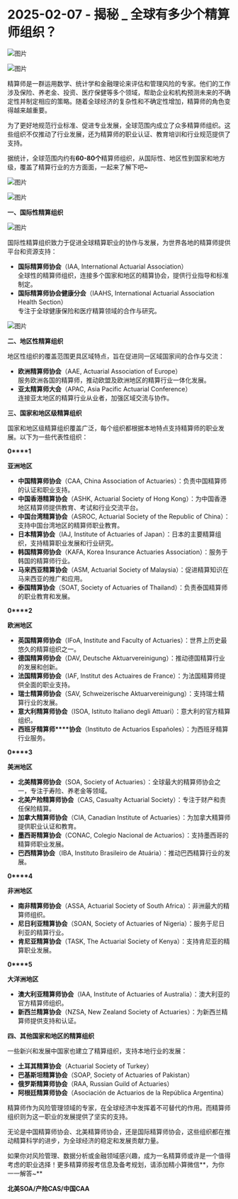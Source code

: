 # 2025-02-07 - 揭秘 _ 全球有多少个精算师组织？

![图片](https://mmbiz.qpic.cn/mmbiz_jpg/mK3FpI9af4kg4PH3You8v1p2s4zAl35ZxNnxg0MdNmVTvH2IJcatox7FnBcNAnYE4JN8ZPBDeK1yLvRwqaptmA/640?wx_fmt=jpeg&wxfrom=5&wx_lazy=1&wx_co=1&tp=webp)

![图片](https://mmbiz.qpic.cn/sz_mmbiz_gif/mK3FpI9af4nSfVwvozd64cQ7rcicg9NY7aDpmlQHeubb1vZMYf0AYBKd0R4BYEutuL8zyMe4NKXjT1d6SMzlM4g/640?wx_fmt=gif&from=appmsg&wxfrom=5&wx_lazy=1&wx_co=1&tp=webp)

精算师是一群运用数学、统计学和金融理论来评估和管理风险的专家。他们的工作涉及保险、养老金、投资、医疗保健等多个领域，帮助企业和机构预测未来的不确定性并制定相应的策略。随着全球经济的复杂性和不确定性增加，精算师的角色变得越来越重要。

为了更好地规范行业标准、促进专业发展，全球范围内成立了众多精算师组织。这些组织不仅推动了行业发展，还为精算师的职业认证、教育培训和行业规范提供了支持。

据统计，全球范围内约有**60-80个**精算师组织，从国际性、地区性到国家和地方级，覆盖了精算行业的方方面面，一起来了解下吧~

![图片](https://mmbiz.qpic.cn/sz_mmbiz_gif/mK3FpI9af4mPn0O7SafHhVtylQH5jQDwjnzDppIes9GDZx2XYgbDUiafgD8QMhtia1WoKhGW5vF13IbrB9nWDHiag/640?wx_fmt=gif&tp=webp&wxfrom=5&wx_lazy=1)

![图片](https://mmbiz.qpic.cn/sz_mmbiz_gif/mK3FpI9af4kLTibQHBn8K7SjSvEedEpLD41ewBUhHnoIPOtoxbDMNV7MRThs1uTOK2FswWZBZuY5iae4iceBR7mTA/640?wx_fmt=gif&from=appmsg&tp=webp&wxfrom=5&wx_lazy=1)

**一、国际性精算组织**

![图片](https://mmbiz.qpic.cn/sz_mmbiz_gif/mK3FpI9af4kLTibQHBn8K7SjSvEedEpLDQjXiciaZiaTpokS2WCupwyXr2ofhoZKeI9A2be5tcKftpU7yicXozLkdbw/640?wx_fmt=gif&from=appmsg&tp=webp&wxfrom=5&wx_lazy=1)

国际性精算组织致力于促进全球精算职业的协作与发展，为世界各地的精算师提供平台和资源支持：

* **国际精算师协会**（IAA, International Actuarial Association）  
  全球性的精算师组织，连接多个国家和地区的精算协会，提供行业指导和标准制定。
* **国际精算师协会健康分会**（IAAHS, International Actuarial Association Health Section）  
  专注于全球健康保险和医疗精算领域的合作与研究。

![图片](https://mmbiz.qpic.cn/sz_mmbiz_gif/mK3FpI9af4kLTibQHBn8K7SjSvEedEpLD41ewBUhHnoIPOtoxbDMNV7MRThs1uTOK2FswWZBZuY5iae4iceBR7mTA/640?wx_fmt=gif&from=appmsg&tp=webp&wxfrom=5&wx_lazy=1)

**二、地区性精算组织**



地区性组织的覆盖范围更具区域特点，旨在促进同一区域国家间的合作与交流：

* **欧洲精算师协会**（AAE, Actuarial Association of Europe）  
  服务欧洲各国的精算师，推动欧盟及欧洲地区的精算行业一体化发展。
* **亚太精算师大会**（APAC, Asia Pacific Actuarial Conference）  
  连接亚太地区的精算行业从业者，加强区域交流与协作。





**三、国家和地区级精算组织**



国家和地区级精算组织覆盖广泛，每个组织都根据本地特点支持精算师的职业发展。以下为一些代表性组织：

**0****1**

**亚洲地区**

* **中国精算师协会**（CAA, China Association of Actuaries）：负责中国精算师的认证和职业支持。
* **中国香港精算协会**（ASHK, Actuarial Society of Hong Kong）：为中国香港地区精算师提供教育、考试和行业交流平台。
* **中国台湾精算协会**（ASROC, Actuarial Society of the Republic of China）：支持中国台湾地区的精算师职业教育。
* **日本精算协会**（IAJ, Institute of Actuaries of Japan）：日本的主要精算组织，支持精算职业发展和行业研究。
* **韩国精算师协会**（KAFA, Korea Insurance Actuaries Association）：服务于韩国的精算师行业。
* **马来西亚精算协会**（ASM, Actuarial Society of Malaysia）：促进精算知识在马来西亚的推广和应用。
* **泰国精算协会**（SOAT, Society of Actuaries of Thailand）：负责泰国精算师的职业教育和发展。

**0****2**

**欧洲地区**

* **英国精算师协会**（IFoA, Institute and Faculty of Actuaries）：世界上历史最悠久的精算组织之一。
* **德国精算师协会**（DAV, Deutsche Aktuarvereinigung）：推动德国精算行业的发展和创新。
* **法国精算师协会**（IAF, Institut des Actuaires de France）：为法国精算师提供全面的职业支持。
* **瑞士精算师协会**（SAV, Schweizerische Aktuarvereinigung）：支持瑞士精算行业的发展。
* **意大利精算师协会**（ISOA, Istituto Italiano degli Attuari）：意大利的官方精算组织。
* **西班牙精算师****协会**（Instituto de Actuarios Españoles）：为西班牙精算行业服务。

**0****3**

**美洲地区**

* **北美精算师协会**（SOA, Society of Actuaries）：全球最大的精算师协会之一，专注于寿险、养老金等领域。
* **北美产险精算师协会**（CAS, Casualty Actuarial Society）：专注于财产和责任保险精算。
* **加拿大精算师协会**（CIA, Canadian Institute of Actuaries）：为加拿大精算师提供职业认证和教育。
* **墨西哥精算协会**（CONAC, Colegio Nacional de Actuarios）：支持墨西哥的精算师职业发展。
* **巴西精算协会**（IBA, Instituto Brasileiro de Atuária）：推动巴西精算行业的发展。

**0****4**

**非洲地区**

* **南非精算师协会**（ASSA, Actuarial Society of South Africa）：非洲最大的精算师组织。
* **尼日利亚精算协会**（SOAN, Society of Actuaries of Nigeria）：服务于尼日利亚的精算行业。
* **肯尼亚精算协会**（TASK, The Actuarial Society of Kenya）：支持肯尼亚的精算职业发展。

**0****5**

**大洋洲地区**

* **澳大利亚精算师协会**（IAA, Institute of Actuaries of Australia）：澳大利亚的官方精算师组织。
* **新西兰精算协会**（NZSA, New Zealand Society of Actuaries）：为新西兰精算师提供支持和认证。



**四、其他国家和地区的精算组织**



一些新兴和发展中国家也建立了精算组织，支持本地行业的发展：

* **土耳其精算协会**（Actuarial Society of Turkey）
* **巴基斯坦精算协会**（SOAP, Society of Actuaries of Pakistan）
* **俄罗斯精算师协会**（RAA, Russian Guild of Actuaries）
* **阿根廷精算师协会**（Asociación de Actuarios de la República Argentina）

精算师作为风险管理领域的专家，在全球经济中发挥着不可替代的作用。而精算师组织则为这一职业的发展提供了坚实的支持。

无论是中国精算师协会、北美精算师协会，还是国际精算师协会，这些组织都在推动精算科学的进步，为全球经济的稳定和发展贡献力量。

如果你对风险管理、数据分析或金融领域感兴趣，成为一名精算师或许是一个值得考虑的职业选择！更多精算师报考信息及备考规划，请添加精小算微信**，为你一一解答~**

**北美SOA/产险CAS/中国CAA**